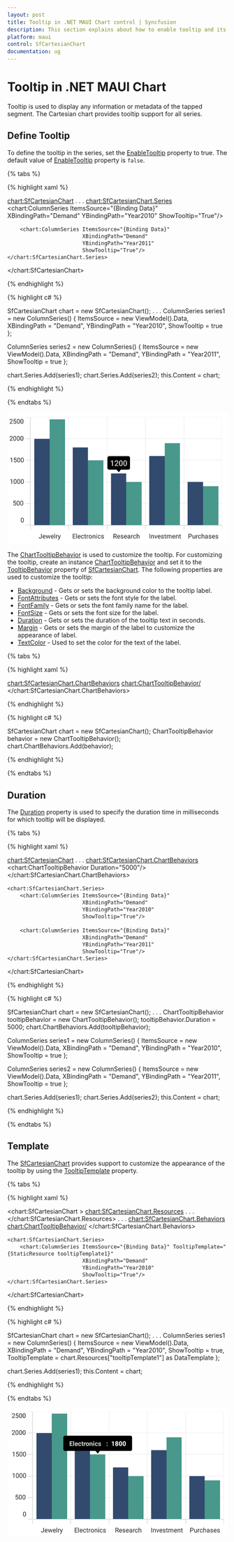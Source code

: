 ```yaml
---
layout: post
title: Tooltip in .NET MAUI Chart control | Syncfusion
description: This section explains about how to enable tooltip and its customization in Syncfusion .NET MAUI Chart (SfCartesianChart) control.
platform: maui
control: SfCartesianChart
documentation: ug
---
```


# Tooltip in .NET MAUI Chart

Tooltip is used to display any information or metadata of the tapped segment. The Cartesian chart provides tooltip support for all series. 

## Define Tooltip

To define the tooltip in the series, set the [EnableTooltip]() property to true. The default value of [EnableTooltip]() property is `false`.

{% tabs %}

{% highlight xaml %}

<chart:SfCartesianChart>
    . . .
    <chart:SfCartesianChart.Series>
        <chart:ColumnSeries ItemsSource="{Binding Data}" 
                            XBindingPath="Demand"
                            YBindingPath="Year2010" 
                            ShowTooltip="True"/>

        <chart:ColumnSeries ItemsSource="{Binding Data}" 
                            XBindingPath="Demand"
                            YBindingPath="Year2011"
                            ShowTooltip="True"/>
    </chart:SfCartesianChart.Series>
</chart:SfCartesianChart>

{% endhighlight %}

{% highlight c# %}

SfCartesianChart chart = new SfCartesianChart();
. . .
ColumnSeries series1 = new ColumnSeries()
{
    ItemsSource = new ViewModel().Data,
    XBindingPath = "Demand",
    YBindingPath = "Year2010",
    ShowTooltip = true
};

ColumnSeries series2 = new ColumnSeries()
{
    ItemsSource = new ViewModel().Data,
    XBindingPath = "Demand",
    YBindingPath = "Year2011",
    ShowTooltip = true
};

chart.Series.Add(series1);
chart.Series.Add(series2);
this.Content = chart;

{% endhighlight %}

{% endtabs %}

![Tooltip support in MAUI chart](Tooltip_images/maui_chart_tooltip.png)

The [ChartTooltipBehavior](https://help.syncfusion.com/cr/maui/Syncfusion.Maui.Charts.ChartTooltipBehavior.html) is used to customize the tooltip. For customizing the tooltip, create an instance [ChartTooltipBehavior](https://help.syncfusion.com/cr/maui/Syncfusion.Maui.Charts.ChartTooltipBehavior.html) and set it to the [TooltipBehavior]() property of [SfCartesianChart](https://help.syncfusion.com/cr/maui/Syncfusion.Maui.Charts.SfCartesianChart.html?tabs=tabid-1). The following properties are used to customize the tooltip:

* [Background](https://help.syncfusion.com/cr/maui/Syncfusion.Maui.Charts.ChartTooltipBehavior.html#Syncfusion_Maui_Charts_ChartTooltipBehavior_Background) - Gets or sets the background color to the tooltip label.
* [FontAttributes](https://help.syncfusion.com/cr/maui/Syncfusion.Maui.Charts.ChartTooltipBehavior.html#Syncfusion_Maui_Charts_ChartTooltipBehavior_FontAttributes) - Gets or sets the font style for the label.
* [FontFamily](https://help.syncfusion.com/cr/maui/Syncfusion.Maui.Charts.ChartTooltipBehavior.html#Syncfusion_Maui_Charts_ChartTooltipBehavior_FontFamily) - Gets or sets the font family name for the label.
* [FontSize](https://help.syncfusion.com/cr/maui/Syncfusion.Maui.Charts.ChartTooltipBehavior.html#Syncfusion_Maui_Charts_ChartTooltipBehavior_FontSize) - Gets or sets the font size for the label.
* [Duration](https://help.syncfusion.com/cr/maui/Syncfusion.Maui.Charts.ChartTooltipBehavior.html#Syncfusion_Maui_Charts_ChartTooltipBehavior_Duration) - Gets or sets the duration of the tooltip text in seconds.
* [Margin](https://help.syncfusion.com/cr/maui/Syncfusion.Maui.Charts.ChartTooltipBehavior.html#Syncfusion_Maui_Charts_ChartTooltipBehavior_Margin) - Gets or sets the margin of the label to customize the appearance of label.
* [TextColor](https://help.syncfusion.com/cr/maui/Syncfusion.Maui.Charts.ChartTooltipBehavior.html#Syncfusion_Maui_Charts_ChartTooltipBehavior_TextColor) - Used to set the color for the text of the label.


{% tabs %}

{% highlight xaml %}

<chart:SfCartesianChart.ChartBehaviors>
    <chart:ChartTooltipBehavior/>
</chart:SfCartesianChart.ChartBehaviors>

{% endhighlight %}

{% highlight c# %}

SfCartesianChart chart = new SfCartesianChart();
ChartTooltipBehavior behavior = new ChartTooltipBehavior();
chart.ChartBehaviors.Add(behavior);

{% endhighlight %}

{% endtabs %}

## Duration

The [Duration](https://help.syncfusion.com/cr/maui/Syncfusion.Maui.Charts.ChartTooltipBehavior.html#Syncfusion_Maui_Charts_ChartTooltipBehavior_Duration) property is used to specify the duration time in milliseconds for which tooltip will be displayed.

{% tabs %}

{% highlight xaml %}

<chart:SfCartesianChart>
    . . .
    <chart:SfCartesianChart.ChartBehaviors>
        <chart:ChartTooltipBehavior Duration="5000"/>
    </chart:SfCartesianChart.ChartBehaviors>

    <chart:SfCartesianChart.Series>
        <chart:ColumnSeries ItemsSource="{Binding Data}" 
                            XBindingPath="Demand"
                            YBindingPath="Year2010" 
                            ShowTooltip="True"/>
                
        <chart:ColumnSeries ItemsSource="{Binding Data}" 
                            XBindingPath="Demand"
                            YBindingPath="Year2011"
                            ShowTooltip="True"/>
    </chart:SfCartesianChart.Series>
</chart:SfCartesianChart>

{% endhighlight %}

{% highlight c# %}

SfCartesianChart chart = new SfCartesianChart();
. . .
ChartTooltipBehavior tooltipBehavior = new ChartTooltipBehavior();
tooltipBehavior.Duration = 5000;
chart.ChartBehaviors.Add(tooltipBehavior);

ColumnSeries series1 = new ColumnSeries()
{
    ItemsSource = new ViewModel().Data,
    XBindingPath = "Demand",
    YBindingPath = "Year2010",
    ShowTooltip = true
};

ColumnSeries series2 = new ColumnSeries()
{
    ItemsSource = new ViewModel().Data,
    XBindingPath = "Demand",
    YBindingPath = "Year2011",
    ShowTooltip = true
};

chart.Series.Add(series1);
chart.Series.Add(series2);
this.Content = chart;

{% endhighlight %}

{% endtabs %}

## Template

The [SfCartesianChart](https://help.syncfusion.com/cr/maui/Syncfusion.Maui.Charts.SfCartesianChart.html?tabs=tabid-1) provides support to customize the appearance of the tooltip by using the [TooltipTemplate](https://help.syncfusion.com/cr/maui/Syncfusion.Maui.Charts.ChartSeries.html#Syncfusion_Maui_Charts_ChartSeries_TooltipTemplate) property.

{% tabs %}

{% highlight xaml %}

<chart:SfCartesianChart >
    <chart:SfCartesianChart.Resources>
        <DataTemplate x:Key="tooltipTemplate1">
            <StackLayout Orientation="Horizontal">
                <Label Text="{Binding Item.Category}" TextColor="Black" FontAttributes="Bold" FontSize="12" HorizontalOptions="Center" VerticalOptions="Center"/>
                <Label Text=" : " TextColor="Black" FontAttributes="Bold" FontSize="12" HorizontalOptions="Center" VerticalOptions="Center"/>
                <Label Text="{Binding Item.Value}" TextColor="Black" FontAttributes="Bold" FontSize="12" HorizontalOptions="Center" VerticalOptions="Center"/>
            </StackLayout>
        </DataTemplate>
        . . .          
    </chart:SfCartesianChart.Resources>
    . . .
    <chart:SfCartesianChart.Behaviors>
        <chart:ChartTooltipBehavior/>
    </chart:SfCartesianChart.Behaviors>

    <chart:SfCartesianChart.Series>
        <chart:ColumnSeries ItemsSource="{Binding Data}" TooltipTemplate="{StaticResource tooltipTemplate1}"
                            XBindingPath="Demand"
                            YBindingPath="Year2010" 
                            ShowTooltip="True"/>
    </chart:SfCartesianChart.Series>

</chart:SfCartesianChart>

{% endhighlight %}

{% highlight c# %}

SfCartesianChart chart = new SfCartesianChart();
. . .
ColumnSeries series1 = new ColumnSeries()
{
    ItemsSource = new ViewModel().Data,
    XBindingPath = "Demand",
    YBindingPath = "Year2010",
    ShowTooltip = true,
    TooltipTemplate = chart.Resources["tooltipTemplate1"] as DataTemplate
};

chart.Series.Add(series1);
this.Content = chart;
        
{% endhighlight %}

{% endtabs %}

![Tooltip template in MAUI Chart](Tooltip_images/maui_chart_tooltip_customization.png)

